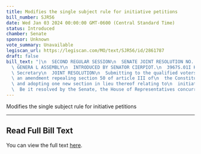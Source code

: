```yaml
---
title: Modifies the single subject rule for initiative petitions
bill_number: SJR56
date: Wed Jan 03 2024 00:00:00 GMT-0600 (Central Standard Time)
status: Introduced
chamber: Senate
sponsor: Unknown
vote_summary: Unavailable
legiscan_url: https://legiscan.com/MO/text/SJR56/id/2861787
draft: false
bill_text: "|\n  SECOND REGULAR SESSION\n  SENATE JOINT RESOLUTION NO. 56\n  102ND\
  \ GENERA L ASSEMBLY\n  INTRODUCED BY SENATOR CIERPIOT.\n  3967S.01I KRISTINA MARTIN,\
  \ Secretary\n  JOINT RESOLUTION\n  Submitting to the qualified voters of Missouri,\
  \ an amendment repealing section 50 of article III of\n  the Constitution of Missouri,\
  \ and adopting one new section in lieu thereof relating to\n  initiative petitions.\n\
  \  Be it resolved by the Senate, the House of Representatives concurring therein:"
---
```

Modifies the single subject rule for initiative petitions

---

## Read Full Bill Text

You can view the full text [here](https://legiscan.com/MO/text/SJR56/id/2861787).
